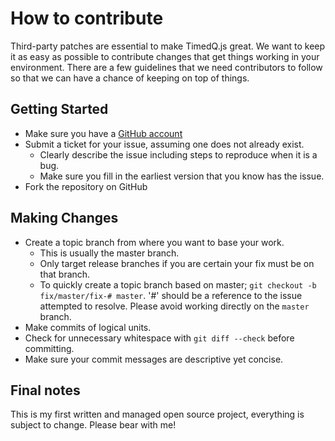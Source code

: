 # How to contribute

Third-party patches are essential to make TimedQ.js great. We want to keep it as easy as possible to contribute changes that get things working in your environment. There are a few guidelines that we need contributors to follow so that we can have a chance of keeping on top of things.

## Getting Started

* Make sure you have a [GitHub account](https://github.com/signup/free)
* Submit a ticket for your issue, assuming one does not already exist.
  * Clearly describe the issue including steps to reproduce when it is a bug.
  * Make sure you fill in the earliest version that you know has the issue.
* Fork the repository on GitHub

## Making Changes

* Create a topic branch from where you want to base your work.
  * This is usually the master branch.
  * Only target release branches if you are certain your fix must be on that
    branch.
  * To quickly create a topic branch based on master; `git checkout -b
    fix/master/fix-# master`. '#' should be a reference to the issue attempted to resolve. Please avoid working directly on the
    `master` branch.
* Make commits of logical units.
* Check for unnecessary whitespace with `git diff --check` before committing.
* Make sure your commit messages are descriptive yet concise.

## Final notes

This is my first written and managed open source project, everything is subject to change. Please bear with me!

